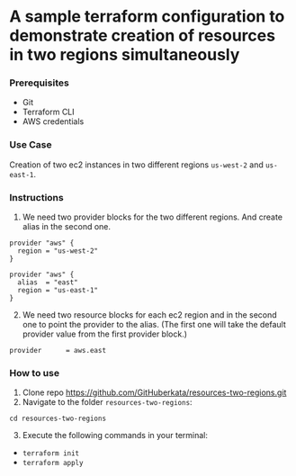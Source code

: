 # A sample terraform configuration to demonstrate creation of resources in two regions simultaneously 

### Prerequisites
- Git
- Terraform CLI
- AWS credentials

### Use Case
Creation of two ec2 instances in two different regions `us-west-2` and `us-east-1`.

### Instructions
1. We need two provider blocks for the two different regions. And create alias in the second one.
```
provider "aws" {
  region = "us-west-2"
}

provider "aws" {
  alias  = "east"
  region = "us-east-1"
}
```
2. We need two resource blocks for each ec2 region and in the second one to point the provider to the alias. (The first one will take the default provider value from the first provider block.)
```
provider      = aws.east
```
### How to use
1. Clone repo https://github.com/GitHuberkata/resources-two-regions.git
2. Navigate to the folder `resources-two-regions`:
``` 
cd resources-two-regions
```
3. Execute the following commands in your terminal:
- `terraform init`
- `terraform apply`
